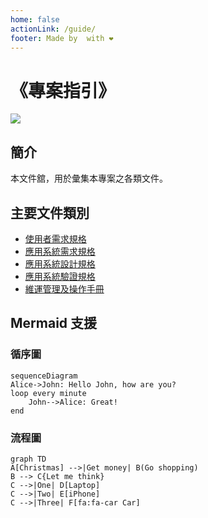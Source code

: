 ```yaml
---
home: false
actionLink: /guide/
footer: Made by  with ❤️
---
```


# 《專案指引》

![](/assets/img/Notebook_Onworking.jpg)

## 簡介

本文件舘，用於彙集本專案之各類文件。

## 主要文件類別

- [使用者需求規格](./d100_URS/)
- [應用系統需求規格](./d200_SRS/)
- [應用系統設計規格](./d300_SDD/)
- [應用系統驗證規格](./d400_DEV/)
- [維運管理及操作手冊](./d500_OP/)

## Mermaid 支援

### 循序圖

```mermaid
sequenceDiagram
Alice->John: Hello John, how are you?
loop every minute
    John-->Alice: Great!
end
```

### 流程圖

```mermaid
graph TD
A[Christmas] -->|Get money| B(Go shopping)
B --> C{Let me think}
C -->|One| D[Laptop]
C -->|Two| E[iPhone]
C -->|Three| F[fa:fa-car Car]
```
